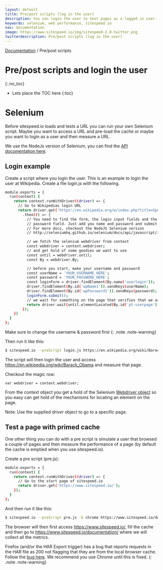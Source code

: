 ```yaml
---
layout: default
title: Pre/post scripts (log in the user)
description: You can login the user to test pages as a logged in user.
keywords: selenium, web performance, sitespeed.io
nav: documentation
image: https://www.sitespeed.io/img/sitespeed-2.0-twitter.png
twitterdescription: Pre/post scripts (log in the user)
---
```

[Documentation]({{site.baseurl}}/documentation/sitespeed.io/) / Pre/post scripts

# Pre/post scripts and login the user
{:.no_toc}

* Lets place the TOC here
{:toc}

# Selenium
Before sitespeed.io loads and tests a URL you can run your own Selenium script. Maybe you want to access a URL and pre-load the cache or maybe you want to login as a user and then measure a URL.

We use the NodeJs version of Selenium, you can find the [API documentation here](http://seleniumhq.github.io/selenium/docs/api/javascript/index.html).

## Login example
Create a script where you login the user. This is an example to login the user at Wikipedia. Create a file login.js with the following.

~~~ bash
module.exports = {
  run(context) {
    return context.runWithDriver((driver) => {
      // Go to Wikipedias login URL
      return driver.get('https://en.wikipedia.org/w/index.php?title=Special:UserLogin&returnto=Main+Page')
        .then(() => {
          // You need to find the form, the login input fields and the
          // password field. Just add you name and password and submit the form
          // For more docs, checkout the NodeJS Selenium version
          // http://seleniumhq.github.io/selenium/docs/api/javascript/index.html

          // we fetch the selenium webdriver from context
          const webdriver = context.webdriver;
          // and get hold of some goodies we want to use
          const until = webdriver.until;
          const By = webdriver.By;

          // before you start, make your username and password
          const userName = 'YOUR_USERNAME_HERE';
          const password = 'YOUR_PASSWORD_HERE';
          const loginForm = driver.findElement(By.name('userlogin'));
          driver.findElement(By.id('wpName1')).sendKeys(userName);
          driver.findElement(By.id('wpPassword1')).sendKeys(password);
          loginForm.submit();
          // we wait for something on the page that verifies that we are logged in
          return driver.wait(until.elementLocated(By.id('pt-userpage')), 3000);
        });
    })
  }
};
~~~

Make sure to change the username & password first
{: .note .note-warning}

Then run it like this:

~~~ bash
$ sitespeed.io --preScript login.js https://en.wikipedia.org/wiki/Barack_Obama
~~~

The script will then login the user and access https://en.wikipedia.org/wiki/Barack_Obama and measure that page.


Checkout the magic row:

~~~
var webdriver = context.webdriver;
~~~

From the context object you get a hold of the Selenium [Webdriver object](http://seleniumhq.github.io/selenium/docs/api/javascript/module/selenium-webdriver/index.html) so you easy can get hold of
the mechanisms for locating an element on the page.

Note: Use the supplied *driver* object to go to a specific page.

## Test a page with primed cache
One other thing you can do with a pre script is simulate a user that browsed a couple of pages and then measure the performance of a page (by default the cache is emptied when you use sitespeed.io).

Create a pre script (pre.js):

~~~ bash
module.exports = {
  run(context) {
    return context.runWithDriver((driver) => {
      // Go to the start page of sitespeed.io
      return driver.get('https://www.sitespeed.io/');
    });
  }
};
~~~

And then run it like this:

~~~ bash
$ sitespeed.io --preScript pre.js -b chrome https://www.sitespeed.io/documentation/
~~~

The browser will then first access https://www.sitespeed.io/, fill the cache and then go to https://www.sitespeed.io/documentation/ where we will collect all the metrics.

Firefox (and/or the HAR Export trigger) has a bug that reports requests in the HAR file as 200 not flagging that they are from the local browser cache. Follow the [bug here](https://github.com/sitespeedio/browsertime/issues/121). We recommend you use Chrome until this is fixed.
{: .note .note-warning}

